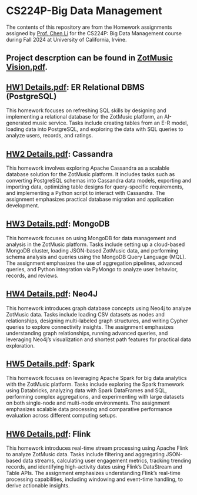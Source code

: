 # CS224P-Big Data Management
The contents of this repository are from the Homework assignments assigned by [Prof. Chen Li](https://chenli.ics.uci.edu) for the CS224P: Big Data Management course during Fall 2024 at  University of California, Irvine.
## Project descrption can be found in [ZotMusic Vision.pdf](ZotMusic%20Vision.pdf).

## [HW1 Details.pdf](HW1/HW1%20Details.pdf): ER Relational DBMS (PostgreSQL)
This homework focuses on refreshing SQL skills by designing and implementing a relational database for the ZotMusic platform, an AI-generated music service. Tasks include creating tables from an E-R model, loading data into PostgreSQL, and exploring the data with SQL queries to analyze users, records, and ratings.
## [HW2 Details.pdf](HW1/HW2%20Details.pdf): Cassandra
This homework involves exploring Apache Cassandra as a scalable database solution for the ZotMusic platform. It includes tasks such as converting PostgreSQL schemas into Cassandra data models, exporting and importing data, optimizing table designs for query-specific requirements, and implementing a Python script to interact with Cassandra. The assignment emphasizes practical database migration and application development.
## [HW3 Details.pdf](HW3/HW3%20Details.pdf): MongoDB
This homework focuses on using MongoDB for data management and analysis in the ZotMusic platform. Tasks include setting up a cloud-based MongoDB cluster, loading JSON-based ZotMusic data, and performing schema analysis and queries using the MongoDB Query Language (MQL). The assignment emphasizes the use of aggregation pipelines, advanced queries, and Python integration via PyMongo to analyze user behavior, records, and reviews.
## [HW4 Details.pdf](HW4/HW4%20Details.pdf): Neo4J
This homework introduces graph database concepts using Neo4j to analyze ZotMusic data. Tasks include loading CSV datasets as nodes and relationships, designing multi-labeled graph structures, and writing Cypher queries to explore connectivity insights. The assignment emphasizes understanding graph relationships, running advanced queries, and leveraging Neo4j’s visualization and shortest path features for practical data exploration.
## [HW5 Details.pdf](HW5/HW5%20Details.pdf): Spark
This homework focuses on leveraging Apache Spark for big data analytics with the ZotMusic platform. Tasks include exploring the Spark framework using Databricks, analyzing data with Spark DataFrames and SQL, performing complex aggregations, and experimenting with large datasets on both single-node and multi-node environments. The assignment emphasizes scalable data processing and comparative performance evaluation across different computing setups.
## [HW6 Details.pdf](HW6/HW1%20Details.pdf): Flink
This homework introduces real-time stream processing using Apache Flink to analyze ZotMusic data. Tasks include filtering and aggregating JSON-based data streams, calculating user engagement metrics, tracking trending records, and identifying high-activity dates using Flink’s DataStream and Table APIs. The assignment emphasizes understanding Flink’s real-time processing capabilities, including windowing and event-time handling, to derive actionable insights.
